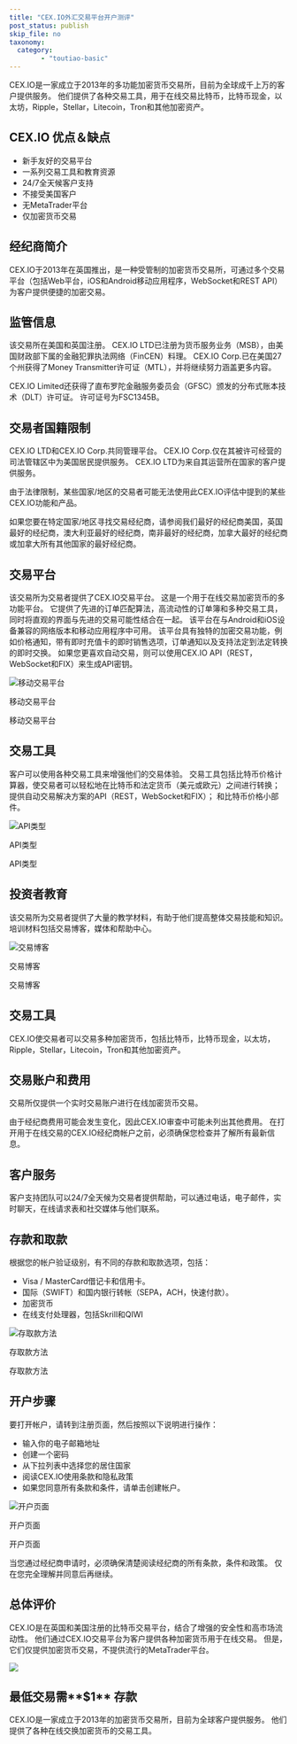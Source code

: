 ```yaml
---
title: "CEX.IO外汇交易平台开户测评"
post_status: publish
skip_file: no
taxonomy:
  category:
        - "toutiao-basic"
---
```


CEX.IO是一家成立于2013年的多功能加密货币交易所，目前为全球成千上万的客户提供服务。 他们提供了各种交易工具，用于在线交易比特币，比特币现金，以太坊，Ripple，Stellar，Litecoin，Tron和其他加密资产。

## CEX.IO 优点＆缺点

- 新手友好的交易平台
- 一系列交易工具和教育资源
- 24/7全天候客户支持
- 不接受美国客户
- 无MetaTrader平台
- 仅加密货币交易

## 经纪商简介

CEX.IO于2013年在英国推出，是一种受管制的加密货币交易所，可通过多个交易平台（包括Web平台，iOS和Android移动应用程序，WebSocket和REST API）为客户提供便捷的加密交易。

## 监管信息

该交易所在美国和英国注册。 CEX.IO LTD已注册为货币服务业务（MSB），由美国财政部下属的金融犯罪执法网络（FinCEN）料理。 CEX.IO Corp.已在美国27个州获得了Money Transmitter许可证（MTL），并将继续努力涵盖更多内容。

CEX.IO Limited还获得了直布罗陀金融服务委员会（GFSC）颁发的分布式账本技术（DLT）许可证。 许可证号为FSC1345B。

## 交易者国籍限制

CEX.IO LTD和CEX.IO Corp.共同管理平台。 CEX.IO Corp.仅在其被许可经营的司法管辖区中为美国居民提供服务。 CEX.IO LTD为来自其运营所在国家的客户提供服务。

由于法律限制，某些国家/地区的交易者可能无法使用此CEX.IO评估中提到的某些CEX.IO功能和产品。

如果您要在特定国家/地区寻找交易经纪商，请参阅我们最好的经纪商美国，英国最好的经纪商，澳大利亚最好的经纪商，南非最好的经纪商，加拿大最好的经纪商或加拿大所有其他国家的最好经纪商。

## 交易平台

该交易所为交易者提供了CEX.IO交易平台。 这是一个用于在线交易加密货币的多功能平台。 它提供了先进的订单匹配算法，高流动性的订单簿和多种交易工具，同时将直观的界面与先进的交易可能性结合在一起。 该平台在与Android和iOS设备兼容的网络版本和移动应用程序中可用。 该平台具有独特的加密交易功能，例如价格通知，带有即时充值卡的即时销售选项，订单通知以及支持法定到法定转换的即时交换。 如果您更喜欢自动交易，则可以使用CEX.IO API（REST，WebSocket和FIX）来生成API密钥。

![移动交易平台](https://cdn.fendou.la/funstoutiao/2020/11/CEX.IO-Review-Mobile-Platform-.jpg "移动交易平台")

移动交易平台

移动交易平台

## 交易工具

客户可以使用各种交易工具来增强他们的交易体验。 交易工具包括比特币价格计算器，使交易者可以轻松地在比特币和法定货币（美元或欧元）之间进行转换； 提供自动交易解决方案的API（REST，WebSocket和FIX）； 和比特币价格小部件。

![API类型](https://cdn.fendou.la/funstoutiao/2020/11/CEX.IO-Review-API-Types.jpg "API类型")

API类型

API类型

## 投资者教育

该交易所为交易者提供了大量的教学材料，有助于他们提高整体交易技能和知识。 培训材料包括交易博客，媒体和帮助中心。

![交易博客](https://cdn.fendou.la/funstoutiao/2020/11/CEX.IO-Review-Trading-Blog.jpg "交易博客")

交易博客

交易博客

## 交易工具

CEX.IO使交易者可以交易多种加密货币，包括比特币，比特币现金，以太坊，Ripple，Stellar，Litecoin，Tron和其他加密资产。

## 交易账户和费用

交易所仅提供一个实时交易账户进行在线加密货币交易。

由于经纪商费用可能会发生变化，因此CEX.IO审查中可能未列出其他费用。 在打开用于在线交易的CEX.IO经纪商帐户之前，必须确保您检查并了解所有最新信息。

## 客户服务

客户支持团队可以24/7全天候为交易者提供帮助，可以通过电话，电子邮件，实时聊天，在线请求表和社交媒体与他们联系。

## 存款和取款

根据您的帐户验证级别，有不同的存款和取款选项，包括：

- Visa / MasterCard借记卡和信用卡。
- 国际（SWIFT）和国内银行转帐（SEPA，ACH，快速付款）。
- 加密货币
- 在线支付处理器，包括Skrill和QIWI

![存取款方法](https://cdn.fendou.la/funstoutiao/2020/11/CEX.IO-Review-Deposit-And-Withdrawal-Methods.jpg "存取款方法")

存取款方法

存取款方法

## 开户步骤

要打开帐户，请转到注册页面，然后按照以下说明进行操作：

- 输入你的电子邮箱地址
- 创建一个密码
- 从下拉列表中选择您的居住国家
- 阅读CEX.IO使用条款和隐私政策
- 如果您同意所有条款和条件，请单击创建帐户。

![开户页面](https://cdn.fendou.la/funstoutiao/2020/11/CEX.IO-Review-Account-Opening-Page.jpg "开户页面")

开户页面

开户页面

当您通过经纪商申请时，必须确保清楚阅读经纪商的所有条款，条件和政策。 仅在您完全理解并同意后再继续。

## 总体评价

CEX.IO是在英国和美国注册的比特币交易平台，结合了增强的安全性和高市场流动性。 他们通过CEX.IO交易平台为客户提供各种加密货币用于在线交易。 但是，它们仅提供加密货币交易，不提供流行的MetaTrader平台。

![](https://cdn.fendou.la/funstoutiao/2020/11/CEX.png)

## 最低交易需**$1** 存款

CEX.IO是一家成立于2013年的加密货币交易所，目前为全球客户提供服务。 他们提供了各种在线交换加密货币的交易工具。
